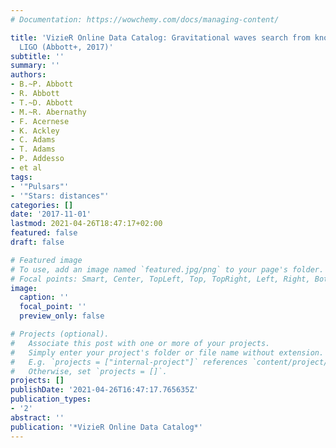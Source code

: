 ```yaml
---
# Documentation: https://wowchemy.com/docs/managing-content/

title: 'VizieR Online Data Catalog: Gravitational waves search from known PSR with
  LIGO (Abbott+, 2017)'
subtitle: ''
summary: ''
authors:
- B.~P. Abbott
- R. Abbott
- T.~D. Abbott
- M.~R. Abernathy
- F. Acernese
- K. Ackley
- C. Adams
- T. Adams
- P. Addesso
- et al
tags:
- '"Pulsars"'
- '"Stars: distances"'
categories: []
date: '2017-11-01'
lastmod: 2021-04-26T18:47:17+02:00
featured: false
draft: false

# Featured image
# To use, add an image named `featured.jpg/png` to your page's folder.
# Focal points: Smart, Center, TopLeft, Top, TopRight, Left, Right, BottomLeft, Bottom, BottomRight.
image:
  caption: ''
  focal_point: ''
  preview_only: false

# Projects (optional).
#   Associate this post with one or more of your projects.
#   Simply enter your project's folder or file name without extension.
#   E.g. `projects = ["internal-project"]` references `content/project/deep-learning/index.md`.
#   Otherwise, set `projects = []`.
projects: []
publishDate: '2021-04-26T16:47:17.765635Z'
publication_types:
- '2'
abstract: ''
publication: '*VizieR Online Data Catalog*'
---
```

